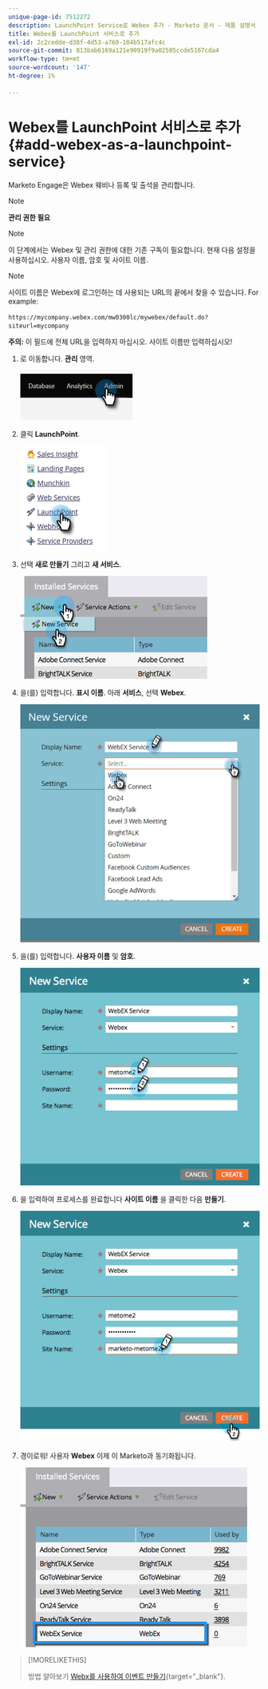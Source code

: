 ```yaml
---
unique-page-id: 7512272
description: LaunchPoint Service로 Webex 추가 - Marketo 문서 - 제품 설명서
title: Webex를 LaunchPoint 서비스로 추가
exl-id: 2c2cedde-d38f-4d53-a760-104b517afc4c
source-git-commit: 813bab6169a121e90919f9a02505ccde5167cda4
workflow-type: tm+mt
source-wordcount: '147'
ht-degree: 1%

---
```


# Webex를 LaunchPoint 서비스로 추가 {#add-webex-as-a-launchpoint-service}

Marketo Engage은 Webex 웨비나 등록 및 출석을 관리합니다.

>[!NOTE]
>
>**관리 권한 필요**

>[!NOTE]
>
>이 단계에서는 Webex 및 관리 권한에 대한 기존 구독이 필요합니다. 현재 다음 설정을 사용하십시오. 사용자 이름, 암호 및 사이트 이름.

>[!NOTE]
>
>사이트 이름은 Webex에 로그인하는 데 사용되는 URL의 끝에서 찾을 수 있습니다. For example:
>
>`https://mycompany.webex.com/mw0300lc/mywebex/default.do?siteurl=mycompany`
>
>**주의:** 이 필드에 전체 URL을 입력하지 마십시오. 사이트 이름만 입력하십시오!

1. 로 이동합니다. **관리** 영역.

   ![](assets/add-webex-as-a-launchpoint-service-1.png)

1. 클릭 **LaunchPoint**.

   ![](assets/add-webex-as-a-launchpoint-service-2.png)

1. 선택 **새로 만들기** 그리고 **새 서비스**.

   ![](assets/add-webex-as-a-launchpoint-service-3.png)

1. 을(를) 입력합니다. **표시 이름**. 아래 **서비스**, 선택 **Webex**.

   ![](assets/add-webex-as-a-launchpoint-service-4.png)

1. 을(를) 입력합니다. **사용자 이름** 및 **암호**.

   ![](assets/add-webex-as-a-launchpoint-service-5.png)

1. 을 입력하여 프로세스를 완료합니다 **사이트 이름** 을 클릭한 다음 **만들기**.

   ![](assets/add-webex-as-a-launchpoint-service-6.png)

1. 경이로워! 사용자 **Webex** 이제 이 Marketo과 동기화됩니다.

   ![](assets/add-webex-as-a-launchpoint-service-7.png)

>[!MORELIKETHIS]
>
>방법 알아보기 [Webx를 사용하여 이벤트 만들기](/help/marketo/product-docs/demand-generation/events/create-an-event/create-an-event-with-webex.md){target=&quot;_blank&quot;}.
